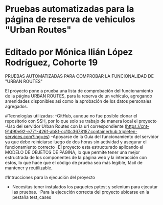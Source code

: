 ﻿# Pruebas automatizadas para la página de reserva de vehiculos "Urban Routes"
# Editado por Mónica Ilián López Rodríguez, Cohorte 19


PRUEBAS AUTOMATIZADAS PARA COMPROBAR LA FUNCIONALIDAD DE "URBAN ROUTES"

El proyecto pone a prueba una lista de comprobación del funcionamiento de la página 
URBAN ROUTES, para la reserva de un vehículo, agregando amenidades disponibles 
asi como la aprobación de los datos personales agregados.


#Tecnologías utilizadas:
-GitHub, aunque no fue posible clonar el repositorio con SSH, por lo que solo se trabajo
de manera local el proyecto 
-Uso del servidor Urban Routes con la url correspondiente (https://cnt-91490e92-e771-426f-ab8f-cc10c3678187.containerhub.tripleten-services.com?lng=es)
-Apoyarse de la Guia del funcionamiento del servidor ya que debe reiniciarse luego de dos
horas sin actividad y asegurar el funcionamiento correcto
-El proyecto esta estructurado aplicando el MODELO DE OBJETOS DE PAGINA, lo que permite tener 
una mejor estructrada de los componentes de la página web y la interacción con estos, 
lo que hace que el código de prueba sea más legible, fácil de mantener y reutilizable.

#Intrucciones para la ejecución del proyecto
- Necesitas tener instalados los paquetes pytest y selenium para ejecutar las pruebas.
-Para la ejecución correcta del proyecto ubicarse en la pestaña test_cases 